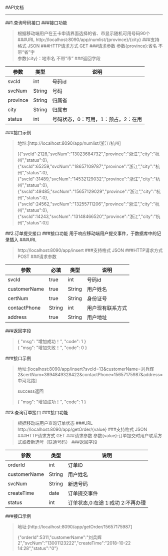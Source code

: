 #API文档
***
##1.查询号码接口
###接口功能
>根据移动端用户在王卡申请界面选择的省、市显示随机可用号码90个
###URL
>http://localhost:8090/app/numlist/{province}/{city}
###支持格式
>JSON
###HTTP请求方式
>GET
###请求参数
>参数{province}:省名 不带“省”字  
>参数{city}：地市名 不带“市”
###返回字段

  
| 参数  | 类型 | 说明
|-----|-----|------|
| svcId  | int  | 号码id |
| svcNum  |  String | 号码 |
| province  | String  | 归属省 |
| city  | String  | 归属市 |
| status  | int  | 号码状态，0：可用，1：预占，2：在用 |

###接口示例
>地址:[http://localhost:8090/app/numlist/浙江/杭州]
>
>[{"svcId":2128,"svcNum":"13023684732","province":"浙江","city":"杭州","status":0},{"svcId":65259,"svcNum":"18657109787","province":"浙江","city":"杭州","status":0},{"svcId":31489,"svcNum":"14532129032","province":"浙江","city":"杭州","status":0},{"svcId":49485,"svcNum":"15657129029","province":"浙江","city":"杭州","status":0},{"svcId":24562,"svcNum":"13255711206","province":"浙江","city":"杭州","status":0},{"svcId":14243,"svcNum":"13148466520","province":"浙江","city":"杭州","status":0}]

##2.订单提交接口
###接口功能
用于响应移动端用户提交事件，于数据库中的记录插入
###URL
>http://localhost:8090/app/insert
###支持格式
>JSON
###HTTP请求方式
>POST
###请求参数

| 参数  | 必填| 类型 | 说明
|-----|-----|------|----|
| svcId  | true| int  | 号码id |
| customerName  | true| String  | 用户姓名 |
| certNum  | true| String  | 身份证号 |
| contactPhone  | String| int  | 用户现有联系方式 |
| address  | true| String  | 用户地址 |
 
###返回字段  
>{
    "msg": "增加成功！",
    "code": 1
}  
>{
    "msg": "增加失败！",
    "code": 0
}




###接口示例
>地址:[localhost:8090/app/insert?svcId=13&customerName=刘兵辉2&certNum=3894849328422&contactPhone=15657175987&address=中河北路]  
>
>success返回
>
>{
    "msg": "增加成功！",
    "code": 1
}

##3.查询订单接口
###接口功能
>根据移动端用户查询订单状态
###URL
>http://localhost:8090/app/getOrder/{value}
###支持格式
>JSON
###HTTP请求方式
>GET
###请求参数
>参数{value}:订单提交时用户联系方式或者新选号（联通号码）
###返回字段  

| 参数  | 类型 | 说明
|-----|-----|------|
| orderId  | int  | 订单ID |
| customerName  |  String | 用户姓名 |
| svcNum  | String  | 新选号码 |
| createTime  | date  | 订单提交事件 |
| status  | int  | 订单状态,0:在途 1:成功 2:不再办理|

###接口示例
>地址:[http://localhost:8090/app/getOrder/15657175987]
>
>{"orderId":5311,"customerName":"刘兵辉2","svcNum":"13001123222","createTime":"2018-10-22 14:28","status":"0"}